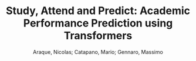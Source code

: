 ---
paperId: 50
author: Araque, Nicolas; Catapano, Mario; Gennaro, Massimo
title: "Study, Attend and Predict: Academic Performance Prediction using Transformers"
pdf: Araque_Long oral_50_poster.pdf
poster: Araque_Long oral_50.png
alt: --
type: Oral
topic: Applications
link: --
conference: neurips
year: 2020
tags: neurips-2020
---